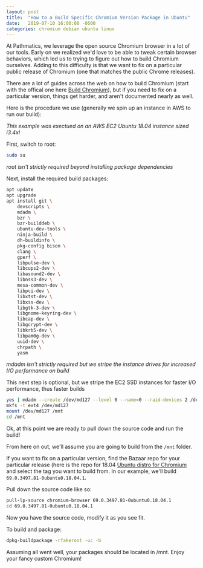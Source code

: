 ```yaml
---
layout: post
title:  "How to a Build Specific Chromium Version Package in Ubuntu"
date:   2019-07-10 16:00:00 -0600
categories: chromium debian ubuntu linux
---
```

At Pathmatics, we leverage the open source Chromium browser in a lot of our tools. Early on we realized we'd love to be able to tweak certain browser behaviors, which led us to trying to figure out how to build Chromium ourselves. Adding to this difficulty is that we want to fix on a particular public release of Chromium (one that matches the public Chrome releases).

There are a lot of guides across the web on how to build Chromium (start with the offical one here [Build Chromium](https://www.chromium.org/developers/how-tos/get-the-code)), but if you need to fix on a particular version, things get harder, and aren't documented nearly as well.

Here is the procedure we use (generally we spin up an instance in AWS to run our build):

*This example was exectued on an AWS EC2 Ubuntu 18.04 instance sized i3.4xl*

First, switch to root:
```bash
sudo su
```

*root isn't strictly required beyond installing package dependencies*

Next, install the required build packages:
```bash
apt update
apt upgrade
apt install git \
    devscripts \
    mdadm \
    bzr \
    bzr-builddeb \
    ubuntu-dev-tools \
    ninja-build \
    dh-buildinfo \
    pkg-config bison \
    clang \
    gperf \
    libpulse-dev \
    libcups2-dev \
    libasound2-dev \
    libnss3-dev \
    mesa-common-dev \
    libpci-dev \
    libxtst-dev \
    libxss-dev \
    libgtk-3-dev \
    libgnome-keyring-dev \
    libcap-dev \
    libgcrypt-dev \
    libkrb5-dev \
    libpam0g-dev \
    uuid-dev \
    chrpath \
    yasm
```
*mdadm isn't strictly required but we stripe the instance drives for increased I/O performance on build*

This next step is optional, but we stripe the EC2 SSD instances for faster I/O performance, thus faster builds
```bash
yes | mdadm --create /dev/md127 --level 0 --name=0 --raid-devices 2 /dev/nvme0n1 /dev/nvme1n1
mkfs -t ext4 /dev/md127
mount /dev/md127 /mnt
cd /mnt
```
Ok, at this point we are ready to pull down the source code and run the build!

From here on out, we'll assume you are going to build from the `/mnt` folder.

If you want to fix on a particular version, find the Bazaar repo for your particular release (here is the repo for 18.04 [Ubuntu distro for Chromium](https://bazaar.launchpad.net/~chromium-team/chromium-browser/bionic-stable/changes) and select the tag you want to build from. In our example, we'll build `69.0.3497.81-0ubuntu0.18.04.1`.

Pull down the source code like so:
```bash
pull-lp-source chromium-browser 69.0.3497.81-0ubuntu0.18.04.1
cd 69.0.3497.81-0ubuntu0.18.04.1
```

Now you have the source code, modify it as you see fit.

To build and package:
```bash
dpkg-buildpackage -rfakeroot -uc -b
```

Assuming all went well, your packages should be located in /mnt. Enjoy your fancy custom Chromium!




